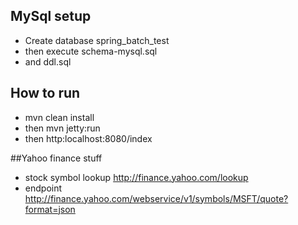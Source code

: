 ## MySql setup
 * Create database spring_batch_test 
 * then execute schema-mysql.sql
 *  and ddl.sql 

## How to run
 * mvn clean install
 * then mvn jetty:run
 * then http:localhost:8080/index

##Yahoo finance stuff
 * stock symbol lookup http://finance.yahoo.com/lookup
 * endpoint http://finance.yahoo.com/webservice/v1/symbols/MSFT/quote?format=json
